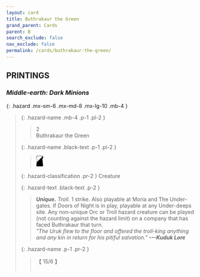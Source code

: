 ```yaml
---
layout: card
title: Buthrakaur the Green
grand_parent: Cards
parent: B
search_exclude: false
nav_exclude: false
permalink: /cards/buthrakaur-the-green/
---
```


## PRINTINGS


### _Middle-earth: Dark Minions_

{: .hazard .mx-sm-6 .mx-md-8 .mx-lg-10 .mb-4 }
> {: .hazard-name .mb-4 .p-1 .pl-2 }
> > <div class="hazard-mp">2</div>
> > <div class="card-name">Buthrakaur the Green</div>
>
> {: .hazard-name .black-text .p-1 .pl-2 }
> > ![](/assets/images/shadow-hold.svg)
>
> {: .hazard-classification .pr-2 }
> Creature
>
> {: .hazard-text .black-text .p-2 }
> > _**Unique.**_ _Troll._ 1 strike. Also playable at Moria and The Under-gates. If Doors of Night is in play, playable at any Under-deeps site. Any non-unique Orc or Troll hazard creature can be played (not counting against the hazard limit) on a company that has faced Buthrakaur that turn. <br>_"The Uruk flew to the floor and offered the troll-king anything and any kin in return for his pitiful salvation."_ ***---&#65279;Kuduk Lore*** 
>
> {: .hazard-name .p-1 .pr-2 }
> > <div class="card-shield">【 15/6 】</div>
> > <div class="card-corruption">&nbsp;</div>
